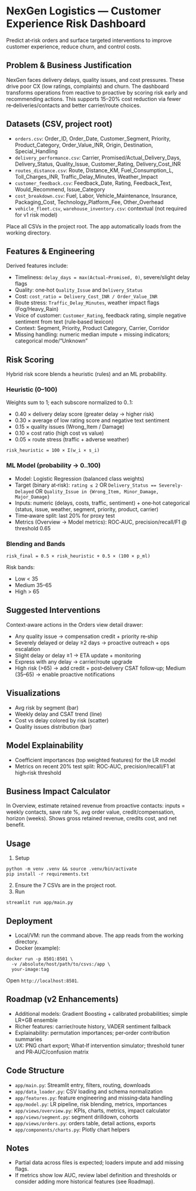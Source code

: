 # NexGen Logistics — Customer Experience Risk Dashboard

Predict at‑risk orders and surface targeted interventions to improve customer experience, reduce churn, and control costs.

## Problem & Business Justification

NexGen faces delivery delays, quality issues, and cost pressures. These drive poor CX (low ratings, complaints) and churn. The dashboard transforms operations from reactive to proactive by scoring risk early and recommending actions. This supports 15–20% cost reduction via fewer re‑deliveries/contacts and better carrier/route choices.

## Datasets (CSV, project root)

- `orders.csv`: Order_ID, Order_Date, Customer_Segment, Priority, Product_Category, Order_Value_INR, Origin, Destination, Special_Handling
- `delivery_performance.csv`: Carrier, Promised/Actual_Delivery_Days, Delivery_Status, Quality_Issue, Customer_Rating, Delivery_Cost_INR
- `routes_distance.csv`: Route, Distance_KM, Fuel_Consumption_L, Toll_Charges_INR, Traffic_Delay_Minutes, Weather_Impact
- `customer_feedback.csv`: Feedback_Date, Rating, Feedback_Text, Would_Recommend, Issue_Category
- `cost_breakdown.csv`: Fuel, Labor, Vehicle_Maintenance, Insurance, Packaging_Cost, Technology_Platform_Fee, Other_Overhead
- `vehicle_fleet.csv`, `warehouse_inventory.csv`: contextual (not required for v1 risk model)

Place all CSVs in the project root. The app automatically loads from the working directory.

## Features & Engineering

Derived features include:

- Timeliness: `delay_days = max(Actual−Promised, 0)`, severe/slight delay flags
- Quality: one‑hot `Quality_Issue` and `Delivery_Status`
- Cost: `cost_ratio = Delivery_Cost_INR / Order_Value_INR`
- Route stress: `Traffic_Delay_Minutes`, weather impact flags (Fog/Heavy_Rain)
- Voice of customer: `Customer_Rating`, feedback rating, simple negative sentiment from text (rule‑based lexicon)
- Context: Segment, Priority, Product Category, Carrier, Corridor
- Missing handling: numeric median impute + missing indicators; categorical mode/“Unknown”

## Risk Scoring

Hybrid risk score blends a heuristic (rules) and an ML probability.

### Heuristic (0–100)

Weights sum to 1; each subscore normalized to 0..1:

- 0.40 × delivery delay score (greater delay → higher risk)
- 0.30 × average of low rating score and negative text sentiment
- 0.15 × quality issues (Wrong_Item / Damage)
- 0.10 × cost ratio (high cost vs value)
- 0.05 × route stress (traffic + adverse weather)

`risk_heuristic = 100 × Σ(w_i × s_i)`

### ML Model (probability → 0..100)

- Model: Logistic Regression (balanced class weights)
- Target (binary at‑risk): `rating ≤ 2` OR `Delivery_Status == Severely-Delayed` OR `Quality_Issue in {Wrong_Item, Minor_Damage, Major_Damage}`
- Inputs: numeric (delays, costs, traffic, sentiment) + one‑hot categorical (status, issue, weather, segment, priority, product, carrier)
- Time‑aware split: last 20% for proxy test
- Metrics (Overview → Model metrics): ROC‑AUC, precision/recall/F1 @ threshold 0.65

### Blending and Bands

`risk_final = 0.5 × risk_heuristic + 0.5 × (100 × p_ml)`

Risk bands:

- Low < 35
- Medium 35–65
- High > 65

## Suggested Interventions

Context‑aware actions in the Orders view detail drawer:

- Any quality issue → compensation credit + priority re‑ship
- Severely delayed or delay ≥2 days → proactive outreach + ops escalation
- Slight delay or delay ≥1 → ETA update + monitoring
- Express with any delay → carrier/route upgrade
- High risk (>65) → add credit + post‑delivery CSAT follow‑up; Medium (35–65) → enable proactive notifications

## Visualizations

- Avg risk by segment (bar)
- Weekly delay and CSAT trend (line)
- Cost vs delay colored by risk (scatter)
- Quality issues distribution (bar)

## Model Explainability

- Coefficient importances (top weighted features) for the LR model
- Metrics on recent 20% test split: ROC‑AUC, precision/recall/F1 at high‑risk threshold

## Business Impact Calculator

In Overview, estimate retained revenue from proactive contacts: inputs = weekly contacts, save rate %, avg order value, credit/compensation, horizon (weeks). Shows gross retained revenue, credits cost, and net benefit.

## Usage

1. Setup

```
python -m venv .venv && source .venv/bin/activate
pip install -r requirements.txt
```

2. Ensure the 7 CSVs are in the project root.
3. Run

```
streamlit run app/main.py
```

## Deployment

- Local/VM: run the command above. The app reads from the working directory.
- Docker (example):

```
docker run -p 8501:8501 \
  -v /absolute/host/path/to/csvs:/app \
  your-image:tag
```

Open `http://localhost:8501`.

## Roadmap (v2 Enhancements)

- Additional models: Gradient Boosting + calibrated probabilities; simple LR+GB ensemble
- Richer features: carrier/route history, VADER sentiment fallback
- Explainability: permutation importances; per‑order contribution summaries
- UX: PNG chart export; What‑If intervention simulator; threshold tuner and PR‑AUC/confusion matrix

## Code Structure

- `app/main.py`: Streamlit entry, filters, routing, downloads
- `app/data_loader.py`: CSV loading and schema normalization
- `app/features.py`: feature engineering and missing‑data handling
- `app/model.py`: LR pipeline, risk blending, metrics, importances
- `app/views/overview.py`: KPIs, charts, metrics, impact calculator
- `app/views/segment.py`: segment drilldown, cohorts
- `app/views/orders.py`: orders table, detail actions, exports
- `app/components/charts.py`: Plotly chart helpers

## Notes

- Partial data across files is expected; loaders impute and add missing flags.
- If metrics show low AUC, review label definition and thresholds or consider adding more historical features (see Roadmap).
